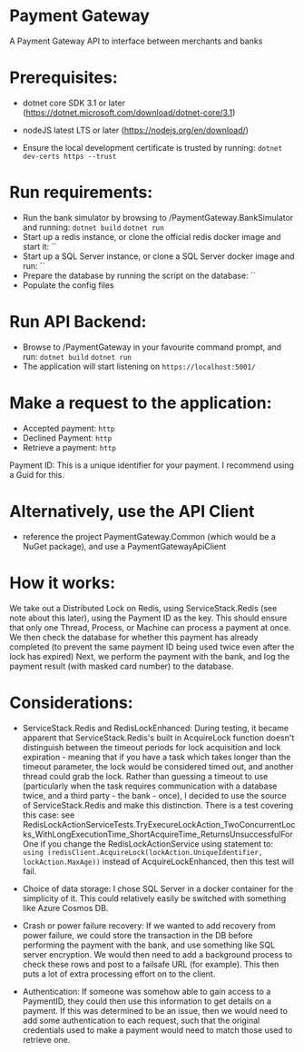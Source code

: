 # Payment Gateway

A Payment Gateway API to interface between merchants and banks

# Prerequisites:

-   dotnet core SDK 3.1 or later (https://dotnet.microsoft.com/download/dotnet-core/3.1)
-   nodeJS latest LTS or later (https://nodejs.org/en/download/)

-   Ensure the local development certificate is trusted by running:
    `dotnet dev-certs https --trust`

# Run requirements:

-   Run the bank simulator by browsing to /PaymentGateway.BankSimulator and running:
    `dotnet build`
    `dotnet run`
-   Start up a redis instance, or clone the official redis docker image and start it:
    ``
-   Start up a SQL Server instance, or clone a SQL Server docker image and run:
    ``
-   Prepare the database by running the script on the database:
    ``
-   Populate the config files

# Run API Backend:

-   Browse to /PaymentGateway in your favourite command prompt, and run:
    `dotnet build`
    `dotnet run`
-   The application will start listening on `https://localhost:5001/`

# Make a request to the application:

-   Accepted payment:
    `http`
-   Declined Payment:
    `http `
-   Retrieve a payment:
    `http `

Payment ID: This is a unique identifier for your payment. I recommend using a Guid for this.

# Alternatively, use the API Client

-   reference the project PaymentGateway.Common (which would be a NuGet package), and use a PaymentGatewayApiClient

# How it works:

We take out a Distributed Lock on Redis, using ServiceStack.Redis (see note about this later), using the Payment ID as the key.
This should ensure that only one Thread, Process, or Machine can process a payment at once.
We then check the database for whether this payment has already completed (to prevent the same payment ID being used twice even after the lock has expired)
Next, we perform the payment with the bank, and log the payment result (with masked card number) to the database.

# Considerations:

-   ServiceStack.Redis and RedisLockEnhanced:
    During testing, it became apparent that ServiceStack.Redis's built in AcquireLock function doesn't distinguish between the timeout periods for
    lock acquisition and lock expiration - meaning that if you have a task which takes longer than the timeout parameter, the lock would be considered
    timed out, and another thread could grab the lock. Rather than guessing a timeout to use (particularly when the task requires communication with
    a database twice, and a third party - the bank - once), I decided to use the source of ServiceStack.Redis and make this distinction. There is a test
    covering this case:
    see RedisLockActionServiceTests.TryExecureLockAction_TwoConcurrentLocks_WithLongExecutionTime_ShortAcquireTime_ReturnsUnsuccessfulForOne
    if you change the RedisLockActionService using statement to:
    `using (redisClient.AcquireLock(lockAction.UniqueIdentifier, lockAction.MaxAge))`
    instead of AcquireLockEnhanced, then this test will fail.

-   Choice of data storage:
    I chose SQL Server in a docker container for the simplicity of it. This could relatively easily be switched with something like Azure Cosmos DB.

-   Crash or power failure recovery:
    If we wanted to add recovery from power failure, we could store the transaction in the DB before performing the payment with the bank, and use something like SQL server encryption.
    We would then need to add a background process to check these rows and post to a failsafe URL (for example). This then puts a lot of extra processing effort on to the client.

-   Authentication:
    If someone was somehow able to gain access to a PaymentID, they could then use this information to get details on a payment. If this was determined to be an issue, then we would need to add
    some authentication to each request, such that the original credentials used to make a payment would need to match those used to retrieve one.

